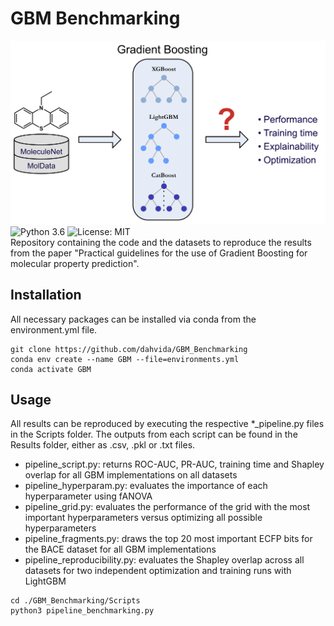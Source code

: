 # GBM Benchmarking  
![Alt text](/Pictures/graphical_abstract.png)
![Python 3.6](https://img.shields.io/badge/python-3.7%20%7C%203.8-brightgreen)
![License: MIT](https://img.shields.io/badge/License-MIT-yellow.svg)  
Repository containing the code and the datasets to reproduce the results from the paper "Practical guidelines for the use of Gradient Boosting for molecular property prediction".  

## Installation  
All necessary packages can be installed via conda from the environment.yml file.  
```
git clone https://github.com/dahvida/GBM_Benchmarking
conda env create --name GBM --file=environments.yml
conda activate GBM
```

## Usage
All results can be reproduced by executing the respective *_pipeline.py files in the Scripts folder. The outputs from each script can be found in the Results folder, either as .csv, .pkl or .txt files.  
- pipeline_script.py: 			returns ROC-AUC, PR-AUC, training time and Shapley overlap for all GBM implementations on all datasets  
- pipeline_hyperparam.py:		evaluates the importance of each hyperparameter using fANOVA  
- pipeline_grid.py:			evaluates the performance of the grid with the most important hyperparameters versus optimizing all possible hyperparameters  
- pipeline_fragments.py:		draws the top 20 most important ECFP bits for the BACE dataset for all GBM implementations  
- pipeline_reproducibility.py:	evaluates the Shapley overlap across all datasets for two independent optimization and training runs with LightGBM  
```
cd ./GBM_Benchmarking/Scripts
python3 pipeline_benchmarking.py
```


